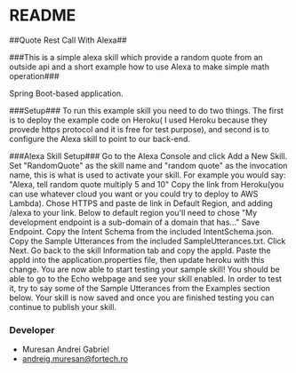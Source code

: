  # README #

##Quote Rest Call With Alexa##

###This is a simple alexa skill which provide a random quote from an outside api and a short example how to use Alexa to make simple math operation###

Spring Boot-based application.

###Setup###
To run this example skill you need to do two things. The first is to deploy the example code on Heroku( I used Heroku because they provede https 
protocol and it is free for test purpose), and second is to configure the Alexa skill to point to our back-end.	
 
###Alexa Skill Setup###
Go to the Alexa Console and click Add a New Skill.
Set "RandomQuote" as the skill name and "random quote" as the invocation name, this is what is used to activate your skill. For example you would say: "Alexa, tell random quote multiply 5 and 10"
Copy the link from Heroku(you can use whatever cloud you want or you could try to deploy to AWS Lambda). Chose HTTPS and paste de link in Default Region, and adding /alexa to your link.
Below to default region you'll need to chose "My development endpoint is a sub-domain of a domain that has..."  Save Endpoint.
Copy the Intent Schema from the included IntentSchema.json.
Copy the Sample Utterances from the included SampleUtterances.txt. Click Next.
Go back to the skill Information tab and copy the appId. Paste the appId into the application.properties file, then update heroku with this change.
You are now able to start testing your sample skill! You should be able to go to the Echo webpage and see your skill enabled.
In order to test it, try to say some of the Sample Utterances from the Examples section below.
Your skill is now saved and once you are finished testing you can continue to publish your skill.
  

### Developer ###

* Muresan Andrei Gabriel
* andreig.muresan@fortech.ro
